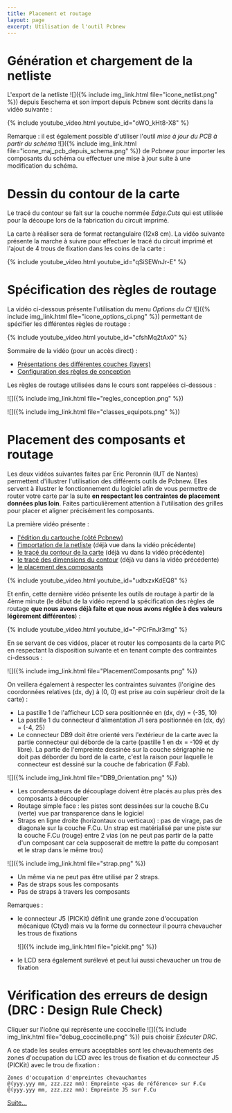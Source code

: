 ```yaml
---
title: Placement et routage
layout: page
excerpt: Utilisation de l'outil Pcbnew
---
```


# Génération et chargement de la netliste

L'export de la netliste ![]({% include img_link.html file="icone_netlist.png" %}) depuis Eeschema et son import depuis Pcbnew sont décrits dans la vidéo suivante :

{% include youtube_video.html youtube_id="oWO_kHt8-X8" %}

Remarque : il est également possible d'utiliser l'outil *mise à jour du PCB à partir du schéma* ![]({% include img_link.html file="icone_maj_pcb_depuis_schema.png" %}) de Pcbnew pour importer les composants du schéma ou effectuer une mise à jour suite à une modification du schéma.

# Dessin du contour de la carte

Le tracé du contour se fait sur la couche nommée *Edge.Cuts* qui est utilisée pour la découpe  lors de la fabrication du circuit imprimé.

La carte à réaliser sera de format rectangulaire (12x8 cm). La vidéo suivante présente la marche à suivre pour effectuer le tracé du circuit imprimé et l'ajout de 4 trous de fixation dans les coins de la carte :

{% include youtube_video.html youtube_id="qSiSEWnJr-E" %}

# Spécification des règles de routage

La vidéo ci-dessous présente l'utilisation du menu *Options du CI* ![]({% include img_link.html file="icone_options_ci.png" %}) permettant de spécifier les différentes règles de routage :

{% include youtube_video.html youtube_id="cfshMq2tAx0" %}

Sommaire de la vidéo (pour un accès direct) :

* <a href="https://www.youtube.com/watch?v=cfshMq2tAx0&t=31s" target="_blank">Présentations des différentes couches (layers)</a>
* <a href="https://www.youtube.com/watch?v=cfshMq2tAx0&t=213s" target="_blank">Configuration des règles de conception</a>

Les règles de routage utilisées dans le cours sont rappelées ci-dessous :

![]({% include img_link.html file="regles_conception.png" %})

![]({% include img_link.html file="classes_equipots.png" %})

# Placement des composants et routage

Les deux vidéos suivantes faites par Eric Peronnin (IUT de Nantes) permettent d'illustrer l'utilisation des différents outils de Pcbnew. Elles servent à illustrer le fonctionnement du logiciel afin de vous permettre de router votre carte par la suite **en respectant les contraintes de placement données plus loin**. Faites particulièrement attention à l'utilisation des grilles pour placer et aligner précisément les composants.

La première vidéo présente :

* <a href="https://www.youtube.com/watch?v=udtxzxKdEQ8" target="_blank">l'édition du cartouche (côté Pcbnew)</a>
* <a href="https://www.youtube.com/watch?v=udtxzxKdEQ8&t=91s" target="_blank">l'importation de la netliste</a> (déjà vue dans la vidéo précédente)
* <a href="https://www.youtube.com/watch?v=udtxzxKdEQ8&t=153s" target="_blank">le tracé du contour de la carte</a> (déjà vu dans la vidéo précédente)
* <a href="https://www.youtube.com/watch?v=udtxzxKdEQ8&t=282s" target="_blank">le tracé des dimensions du contour</a> (déjà vu dans la vidéo précédente)
* <a href="https://www.youtube.com/watch?v=udtxzxKdEQ8&t=383s" target="_blank">le placement des composants</a>

{% include youtube_video.html youtube_id="udtxzxKdEQ8" %}

Et enfin, cette dernière vidéo présente les outils de routage à partir de la 4ème minute (le début de la vidéo reprend la spécification des règles de routage **que nous avons déjà faite et que nous avons réglée à des valeurs légèrement différentes**) :

{% include youtube_video.html youtube_id="-PCrFnJr3mg" %}

En se servant de ces vidéos, placer et router les composants de la carte PIC en respectant la disposition suivante et en tenant compte des contraintes ci-dessous :

![]({% include img_link.html file="PlacementComposants.png" %})

On veillera également à respecter les contraintes suivantes (l'origine des coordonnées relatives (dx, dy) à (0, 0) est prise au coin supérieur droit de la carte) :

* La pastille 1 de l'afficheur LCD sera positionnée en (dx, dy) = (-35, 10)
* La pastille 1 du connecteur d'alimentation J1 sera positionnée en (dx, dy) = (-4, 25)
* Le connecteur DB9 doit être orienté vers l'extérieur de la carte avec la partie connecteur qui déborde de la carte (pastille 1 en dx = -109 et dy libre). La partie de l'empreinte dessinée sur la couche sérigraphie ne doit pas déborder du bord de la carte, c'est la raison pour laquelle le connecteur est dessiné sur la couche de fabrication (F.Fab).

![]({% include img_link.html file="DB9_Orientation.png" %})

* Les condensateurs de découplage doivent être placés au plus près des composants à découpler
* Routage simple face : les pistes sont dessinées sur la couche B.Cu (verte) vue par transparence dans le logiciel
* Straps en ligne droite (horizontaux ou verticaux) : pas de virage, pas de diagonale sur la couche F.Cu. Un strap est matérialisé par une piste sur la couche F.Cu (rouge) entre 2 vias (on ne peut pas partir de la patte d'un composant car cela supposerait de mettre la patte du composant et le strap dans le même trou)
  
![]({% include img_link.html file="strap.png" %})

* Un même via ne peut pas être utilisé par 2 straps.
* Pas de straps sous les composants
* Pas de straps à travers les composants
  
Remarques : 
* le connecteur J5 (PICKit) définit une grande zone d'occupation mécanique (Ctyd) mais vu la forme du connecteur il pourra chevaucher les trous de fixations
  
  ![]({% include img_link.html file="pickit.png" %})

* le LCD sera également surélevé et peut lui aussi chevaucher un trou de fixation

# Vérification des erreurs de design (DRC : Design Rule Check)

Cliquer sur l'icône qui représente une coccinelle ![]({% include img_link.html file="debug_coccinelle.png" %}) puis choisir *Exécuter DRC*.

A ce stade les seules erreurs acceptables sont les chevauchements des zones d'occupation du LCD avec les trous de fixation et du connecteur J5 (PICKit) avec le trou de fixation :

```
Zones d'occupation d'empreintes chevauchantes
@(yyy.yyy mm, zzz.zzz mm): Empreinte <pas de référence> sur F.Cu
@(yyy.yyy mm, zzz.zzz mm): Empreinte J5 sur F.Cu
```

[Suite...]({{site.baseurl}}/enonces/tp6)